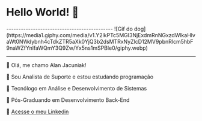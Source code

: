 <p align="center"><h1> Hello World! 👋</h1></p>
--------------------------------------------
![Gif do dog](https://media1.giphy.com/media/v1.Y2lkPTc5MGI3NjExdmRnNGxzdWlkaHlvaWt0NWdybnh4cTdkZTR5aXk0YjQ3b2dsMTRxNyZlcD12MV9pbnRlcm5hbF9naWZfYnlfaWQmY3Q9Zw/Yx5ns1mSPBle0/giphy.webp)

--------------------------------------------

:moyai: Olá, me chamo Alan Jacuniak!

:office: Sou Analista de Suporte e estou estudando programação

:closed_book: Tecnólogo em Análise e Desenvolvimento de Sistemas

:green_book: Pós-Graduando em Desenvolvimento Back-End

:busstop: [Acesse o meu Linkedin](https://www.linkedin.com/in/alanjacuniak/)

<!--
**AlanJacuniak/AlanJacuniak** is a ✨ _special_ ✨ repository because its `README.md` (this file) appears on your GitHub profile.

Here are some ideas to get you started:

- 🔭 I’m currently working on ...
- 🌱 I’m currently learning ...
- 👯 I’m looking to collaborate on ...
- 🤔 I’m looking for help with ...
- 💬 Ask me about ...
- 📫 How to reach me: ...
- 😄 Pronouns: ...
- ⚡ Fun fact: ...
-->
